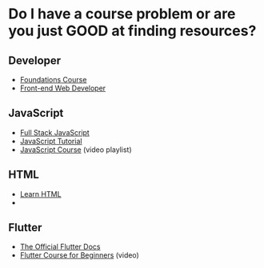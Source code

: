 # Do I have a course problem or are you just GOOD at finding resources?

## Developer
 - [Foundations Course](https://www.theodinproject.com/paths/foundations/courses/foundations)
 - [Front-end Web Developer](https://developer.mozilla.org/en-US/docs/Learn/Front-end_web_developer)

## JavaScript
 - [Full Stack JavaScript](https://www.theodinproject.com/paths/full-stack-javascript)
 - [JavaScript Tutorial](https://www.w3schools.com/js/default.asp)
 - [JavaScript Course](https://www.youtube.com/playlist?list=PLRAV69dS1uWSxUIk5o3vQY2-_VKsOpXLD) (video playlist)

## HTML
 - [Learn HTML](https://web.dev/learn/html)
 - 

## Flutter
- [The Official Flutter Docs](https://docs.flutter.dev/)
- [Flutter Course for Beginners](https://www.youtube.com/watch?v=VPvVD8t02U8) (video)
